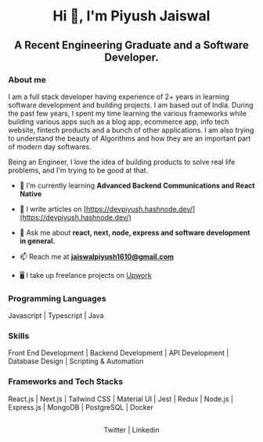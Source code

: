 <h1 align="center">Hi 👋, I'm Piyush Jaiswal</h1>
<h2 align="center">A Recent Engineering Graduate and a Software Developer.</h2>

###

<h3>About me</h3>
<p>
  I am a full stack developer having experience of 2+ years in learning software development and building projects. I am based out of India. During the past few years, I spent my time learning the various frameworks while building various apps such as a blog app, ecommerce app, info tech website, fintech products and a bunch of other applications. I am also trying to understand the beauty of Algorithms and how they are an important part of modern day softwares.
</p>
<p>Being an Engineer, I love the idea of building products to solve real life problems, and I'm trying to be good at that.</p>


- 🌱 I’m currently learning **Advanced Backend Communications and React Native**

- 📝 I write articles on [https://devpiyush.hashnode.dev/](https://devpiyush.hashnode.dev/)

- 💬 Ask me about **react, next, node, express and software development in general.**

- 📫 Reach me at **jaiswalpiyush1610@gmail.com**
  
- 🖥️ I take up freelance projects on [Upwork](https://www.upwork.com/freelancers/~01249cc65e1e42eadc?mp_source=share)

###

<h3>Programming Languages</h3>
<p>Javascript | Typescript | Java
</p>

<h3>Skills</h3>
<p>Front End Development | Backend Development | API Development | Database Design | Scripting & Automation</p>

<h3>Frameworks and Tech Stacks</h3>
<p> React.js | Next.js | Tailwind CSS | Material UI | Jest | Redux | Node.js | Express.js | MongoDB | PostgreSQL | Docker
</p>

###

<h2 align="left"></h2>
<p align="center">
<a href="https://twitter.com/PiyushJ17317768" style="text-decoration:none;" target="_blank">Twitter</a> | 
<a href="https://linkedin.com/in/piyushjaiswal1610" style="text-decoration:none;" target="_blank">Linkedin</a>
</p>
